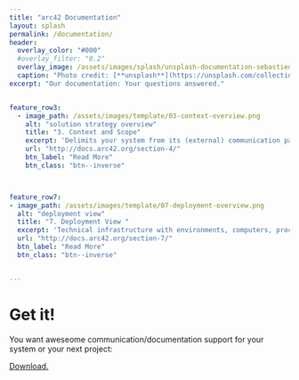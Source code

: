 ```yaml
---
title: "arc42 Documentation"
layout: splash
permalink: /documentation/
header:
  overlay_color: "#000"
  #overlay_filter: "0.2"
  overlay_image: /assets/images/splash/unsplash-documentation-sebastien-gabriel.jpg
  caption: "Photo credit: [**unsplash**](https://unsplash.com/collections/3015/northside-01?photo=XOrFfUPUfeU)"
excerpt: "Our documentation: Your questions answered."


feature_row3:
  - image_path: /assets/images/template/03-context-overview.png
    alt: "solution strategy overview"
    title: "3. Context and Scope"
    excerpt: 'Delimits your system from its (external) communication partners (neighboring systems and users). Specifies the external interfaces. Shown from a business/domain perspective (always) or a technical perspective (optional)'
    url: "http://docs.arc42.org/section-4/"
    btn_label: "Read More"
    btn_class: "btn--inverse"    



feature_row7:
- image_path: /assets/images/template/07-deployment-overview.png
  alt: "deployment view"
  title: "7. Deployment View "
  excerpt: 'Technical infrastructure with environments, computers, processors, topologies. Mapping of (software) building blocks to infrastructure elements.'
  url: "http://docs.arc42.org/section-7/"
  btn_label: "Read More"
  btn_class: "btn--inverse"    


---
```


# Get it!

You want aweseome communication/documentation support for your
system or your next project:

<a href="/download" class="btn btn--success">Download.</a>
